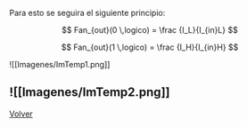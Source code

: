 
Para esto se seguira el siguiente principio:

$$ Fan_{out}(0 \,logico) = \frac {I_L}{I_{in}L} $$



$$ Fan_{out}(1 \,logico) = \frac {I_H}{I_{in}H} $$

![[Imagenes/ImTemp1.png]]

![[Imagenes/ImTemp2.png]]
---

[Volver](https://github.com/juamorenogo/Digital_2024_2/tree/main/Lab_01/SN70LS04)